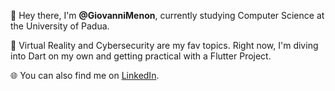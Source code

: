 👋 Hey there, I'm <b>@GiovanniMenon</b>, currently studying Computer Science at the University of Padua.

🚀 Virtual Reality and Cybersecurity are my fav topics. Right now, I'm diving into Dart on my own and getting practical with a Flutter Project.

🌐 You can also find me on [LinkedIn](https://www.linkedin.com/in/giovanni-menon/).


<!---
GiovanniMenon/GiovanniMenon is a ✨ special ✨ repository because its `README.md` (this file) appears on your GitHub profile.
You can click the Preview link to take a look at your changes.
--->
